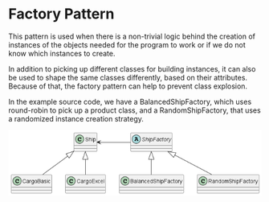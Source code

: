 # Factory Pattern

This pattern is used when there is a non-trivial logic behind the creation of instances of the objects needed for the program to work or if we do not know which instances to create. 

In addition to picking up different classes for building instances, it can also be used to shape the same classes differently, based on their attributes. 
Because of that, the factory pattern can help to prevent class explosion.

In the example source code, we have a BalancedShipFactory, which uses round-robin to pick up a product class, and a RandomShipFactory, that uses a randomized instance creation strategy.

![](diagram.png?)